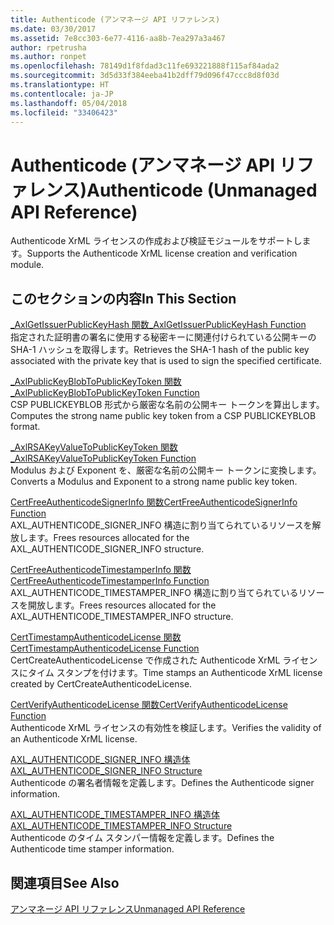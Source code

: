 ```yaml
---
title: Authenticode (アンマネージ API リファレンス)
ms.date: 03/30/2017
ms.assetid: 7e8cc303-6e77-4116-aa8b-7ea297a3a467
author: rpetrusha
ms.author: ronpet
ms.openlocfilehash: 78149d1f8fdad3c11fe693221888f115af84ada2
ms.sourcegitcommit: 3d5d33f384eeba41b2dff79d096f47ccc8d8f03d
ms.translationtype: HT
ms.contentlocale: ja-JP
ms.lasthandoff: 05/04/2018
ms.locfileid: "33406423"
---
```

# <a name="authenticode-unmanaged-api-reference"></a><span data-ttu-id="19768-102">Authenticode (アンマネージ API リファレンス)</span><span class="sxs-lookup"><span data-stu-id="19768-102">Authenticode (Unmanaged API Reference)</span></span>
<span data-ttu-id="19768-103">Authenticode XrML ライセンスの作成および検証モジュールをサポートします。</span><span class="sxs-lookup"><span data-stu-id="19768-103">Supports the Authenticode XrML license creation and verification module.</span></span>  
  
## <a name="in-this-section"></a><span data-ttu-id="19768-104">このセクションの内容</span><span class="sxs-lookup"><span data-stu-id="19768-104">In This Section</span></span>  
 [<span data-ttu-id="19768-105">_AxlGetIssuerPublicKeyHash 関数</span><span class="sxs-lookup"><span data-stu-id="19768-105">_AxlGetIssuerPublicKeyHash Function</span></span>](../../../../docs/framework/unmanaged-api/authenticode/axlgetissuerpublickeyhash-function.md)  
 <span data-ttu-id="19768-106">指定された証明書の署名に使用する秘密キーに関連付けられている公開キーの SHA-1 ハッシュを取得します。</span><span class="sxs-lookup"><span data-stu-id="19768-106">Retrieves the SHA-1 hash of the public key associated with the private key that is used to sign the specified certificate.</span></span>  
  
 [<span data-ttu-id="19768-107">_AxlPublicKeyBlobToPublicKeyToken 関数</span><span class="sxs-lookup"><span data-stu-id="19768-107">_AxlPublicKeyBlobToPublicKeyToken Function</span></span>](../../../../docs/framework/unmanaged-api/authenticode/axlpublickeyblobtopublickeytoken-function.md)  
 <span data-ttu-id="19768-108">CSP PUBLICKEYBLOB 形式から厳密な名前の公開キー トークンを算出します。</span><span class="sxs-lookup"><span data-stu-id="19768-108">Computes the strong name public key token from a CSP PUBLICKEYBLOB format.</span></span>  
  
 [<span data-ttu-id="19768-109">_AxlRSAKeyValueToPublicKeyToken 関数</span><span class="sxs-lookup"><span data-stu-id="19768-109">_AxlRSAKeyValueToPublicKeyToken Function</span></span>](../../../../docs/framework/unmanaged-api/authenticode/axlrsakeyvaluetopublickeytoken-function.md)  
 <span data-ttu-id="19768-110">Modulus および Exponent を、厳密な名前の公開キー トークンに変換します。</span><span class="sxs-lookup"><span data-stu-id="19768-110">Converts a Modulus and Exponent to a strong name public key token.</span></span>  
  
 [<span data-ttu-id="19768-111">CertFreeAuthenticodeSignerInfo 関数</span><span class="sxs-lookup"><span data-stu-id="19768-111">CertFreeAuthenticodeSignerInfo Function</span></span>](../../../../docs/framework/unmanaged-api/authenticode/certfreeauthenticodesignerinfo-function.md)  
 <span data-ttu-id="19768-112">AXL_AUTHENTICODE_SIGNER_INFO 構造に割り当てられているリソースを解放します。</span><span class="sxs-lookup"><span data-stu-id="19768-112">Frees resources allocated for the AXL_AUTHENTICODE_SIGNER_INFO structure.</span></span>  
  
 [<span data-ttu-id="19768-113">CertFreeAuthenticodeTimestamperInfo 関数</span><span class="sxs-lookup"><span data-stu-id="19768-113">CertFreeAuthenticodeTimestamperInfo Function</span></span>](../../../../docs/framework/unmanaged-api/authenticode/certfreeauthenticodetimestamperinfo-function.md)  
 <span data-ttu-id="19768-114">AXL_AUTHENTICODE_TIMESTAMPER_INFO 構造に割り当てられているリソースを開放します。</span><span class="sxs-lookup"><span data-stu-id="19768-114">Frees resources allocated for the AXL_AUTHENTICODE_TIMESTAMPER_INFO structure.</span></span>  
  
 [<span data-ttu-id="19768-115">CertTimestampAuthenticodeLicense 関数</span><span class="sxs-lookup"><span data-stu-id="19768-115">CertTimestampAuthenticodeLicense Function</span></span>](../../../../docs/framework/unmanaged-api/authenticode/certtimestampauthenticodelicense-function.md)  
 <span data-ttu-id="19768-116">CertCreateAuthenticodeLicense で作成された Authenticode XrML ライセンスにタイム スタンプを付けます。</span><span class="sxs-lookup"><span data-stu-id="19768-116">Time stamps an Authenticode XrML license created by CertCreateAuthenticodeLicense.</span></span>  
  
 [<span data-ttu-id="19768-117">CertVerifyAuthenticodeLicense 関数</span><span class="sxs-lookup"><span data-stu-id="19768-117">CertVerifyAuthenticodeLicense Function</span></span>](../../../../docs/framework/unmanaged-api/authenticode/certverifyauthenticodelicense-function.md)  
 <span data-ttu-id="19768-118">Authenticode XrML ライセンスの有効性を検証します。</span><span class="sxs-lookup"><span data-stu-id="19768-118">Verifies the validity of an Authenticode XrML license.</span></span>  
  
 [<span data-ttu-id="19768-119">AXL_AUTHENTICODE_SIGNER_INFO 構造体</span><span class="sxs-lookup"><span data-stu-id="19768-119">AXL_AUTHENTICODE_SIGNER_INFO Structure</span></span>](../../../../docs/framework/unmanaged-api/authenticode/axl-authenticode-signer-info-structure.md)  
 <span data-ttu-id="19768-120">Authenticode の署名者情報を定義します。</span><span class="sxs-lookup"><span data-stu-id="19768-120">Defines the Authenticode signer information.</span></span>  
  
 [<span data-ttu-id="19768-121">AXL_AUTHENTICODE_TIMESTAMPER_INFO 構造体</span><span class="sxs-lookup"><span data-stu-id="19768-121">AXL_AUTHENTICODE_TIMESTAMPER_INFO Structure</span></span>](../../../../docs/framework/unmanaged-api/authenticode/axl-authenticode-timestamper-info-structure.md)  
 <span data-ttu-id="19768-122">Authenticode のタイム スタンパー情報を定義します。</span><span class="sxs-lookup"><span data-stu-id="19768-122">Defines the Authenticode time stamper information.</span></span>  
  
## <a name="see-also"></a><span data-ttu-id="19768-123">関連項目</span><span class="sxs-lookup"><span data-stu-id="19768-123">See Also</span></span>  
 [<span data-ttu-id="19768-124">アンマネージ API リファレンス</span><span class="sxs-lookup"><span data-stu-id="19768-124">Unmanaged API Reference</span></span>](../../../../docs/framework/unmanaged-api/index.md)
